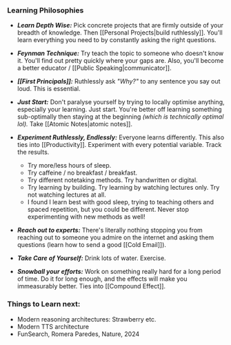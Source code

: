 ### Learning Philosophies
- ***Learn Depth Wise:*** Pick concrete projects that are firmly outside of your breadth of knowledge. Then [[Personal Projects|build ruthlessly]]. You'll learn everything you need to by constantly asking the right questions. 

- ***Feynman Technique:*** Try teach the topic to someone who doesn't know it. You'll find out pretty quickly where your gaps are. Also, you'll become a better educator / [[Public Speaking|communicator]]. 

- ***[[First Principals]]:*** Ruthlessly ask *"Why?"* to any sentence you say out loud. This is essential.

- ***Just Start:*** Don't paralyse yourself by trying to locally optimise anything, especially your learning. Just start. You're better off learning something sub-optimally then staying at the beginning *(which is technically optimal lol).* Take [[Atomic Notes|atomic notes]]. 

- ***Experiment Ruthlessly, Endlessly:*** Everyone learns differently. This also ties into [[Productivity]]. Experiment with every potential variable. Track the results.
	- Try more/less hours of sleep.
	- Try caffeine / no breakfast / breakfast.
	- Try different notetaking methods. Try handwritten or digital.
	- Try learning by building. Try learning by watching lectures only. Try not watching lectures at all. 
	- I found I learn best with good sleep, trying to teaching others and spaced repetition, but you could be different. Never stop experimenting with new methods as well!

- ***Reach out to experts:*** There's literally nothing stopping you from reaching out to someone you admire on the internet and asking them questions (learn how to send a good [[Cold Email]]). 

- ***Take Care of Yourself:*** Drink lots of water. Exercise. 

- ***Snowball your efforts:*** Work on something really hard for a long period of time. Do it for long enough, and the effects will make you immeasurably better. Ties into [[Compound Effect]]. 


### Things to Learn next:
- Modern reasoning architectures: Strawberry etc. 
- Modern TTS architecture
- FunSearch, Romera Paredes, Nature, 2024